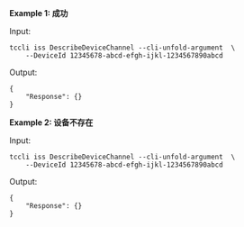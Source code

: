 **Example 1: 成功**

 

Input: 

```
tccli iss DescribeDeviceChannel --cli-unfold-argument  \
    --DeviceId 12345678-abcd-efgh-ijkl-1234567890abcd
```

Output: 
```
{
    "Response": {}
}
```

**Example 2: 设备不存在**

 

Input: 

```
tccli iss DescribeDeviceChannel --cli-unfold-argument  \
    --DeviceId 12345678-abcd-efgh-ijkl-1234567890abcd
```

Output: 
```
{
    "Response": {}
}
```

